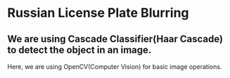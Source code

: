 # Russian License Plate Blurring

## We are using Cascade Classifier(Haar Cascade) to detect the object in an image.

Here, we are using OpenCV(Computer Vision) for basic image operations.
